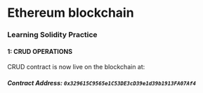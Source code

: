 # Ethereum blockchain 
### Learning Solidity Practice
#### 1: CRUD OPERATIONS
CRUD contract is now live on the blockchain at:
##### Contract Address: `0x329615C9565e1C53DE3cD39e1d39b1913FA07Af4`
